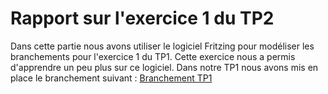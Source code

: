 # Rapport sur l'exercice 1 du TP2

Dans cette partie nous avons utiliser le logiciel Fritzing pour modéliser les branchements pour l'exercice 1 du TP1. Cette exercice nous a permis d'apprendre un peu plus sur ce logiciel.
Dans notre TP1 nous avons mis en place le branchement suivant :
[Branchement TP1](https://raw.githubusercontent.com/institut-galilee/2020-Karadik/master/lab/2/report/1/sketch.png)
